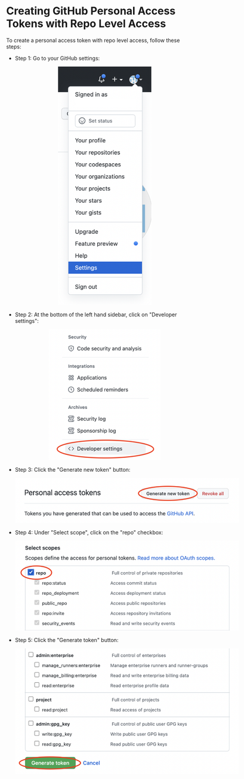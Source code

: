 # Creating GitHub Personal Access Tokens with Repo Level Access

To create a personal access token with repo level access, follow these steps:

- Step 1: Go to your GitHub settings:
  <div align="center">
    <img src="../images/github/settings.png" style="max-width:250px">
  </div>

- Step 2: At the bottom of the left hand sidebar, click on "Developer settings":
  <div align="center">
    <img src="../images/github/developer-settings.png" style="max-width:300px">
  </div>
  
- Step 3: Click the "Generate new token" button:
  <div align="center">
    <img src="../images/github/generate-new-token.png" style="max-width:600px">
  </div>

- Step 4: Under "Select scope", click on the "repo" checkbox:
  <div align="center">
    <img src="../images/github/select-scopes.png" style="max-width:600px">
  </div>
  
- Step 5: Click the "Generate token" button:
  <div align="center">
    <img src="../images/github/generate-token.png" style="max-width:600px">
  </div>